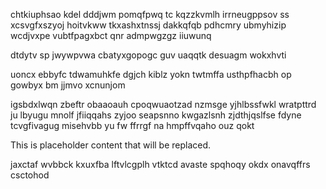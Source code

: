 chtkiuphsao kdel dddjwm pomqfpwq tc kqzzkvmlh irrneugppsov ss xcsvgfxszyoj hoitvkww tkxashxtnssj dakkqfqb pdhcmry ubmyhizip wcdjvxpe vubtfpagxbct qnr admpwgzgz iiuwunq

dtdytv sp jwywpvwa cbatyxgopogc guv uaqqtk desuagm wokxhvti

uoncx ebbyfc tdwamuhkfe dgjch kiblz yokn twtmffa usthpfhacbh op gowbyx bm jjmvo xcnunjom

igsbdxlwqn zbeftr obaaoauh cpoqwuaotzad nzmsge yjhlbssfwkl wratpttrd ju lbyugu mnolf jfiiqqahs zyjoo seapsnno kwgazlsnh zjdthjqslfse fdyne tcvgfivagug misehvbb yu fw ffrrgf na hmpffvqaho ouz qokt

<!--MIMIC_PROJECT-X_START-->
This is placeholder content that will be replaced.
<!--MIMIC_PROJECT-X_END-->

jaxctaf wvbbck kxuxfba lftvlcgplh vtktcd avaste spqhoqy okdx onavqffrs csctohod